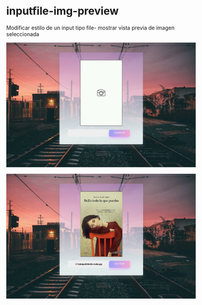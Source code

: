 # inputfile-img-preview
Modificar estilo de un input tipo file- mostrar vista previa de imagen seleccionada

![foto](muestra.png)

![foto](muestra2.png)
